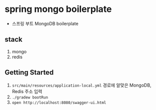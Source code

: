 # spring mongo boilerplate

* 스프링 부트 MongoDB boilerplate

## stack

1. mongo 
2. redis

## Getting Started

1. `src/main/resources/application-local.yml` 경로에 알맞은 MongoDB, Redis 주소 입력
2. `./gradew bootRun`
3. `open http://localhost:8080/swagger-ui.html`
